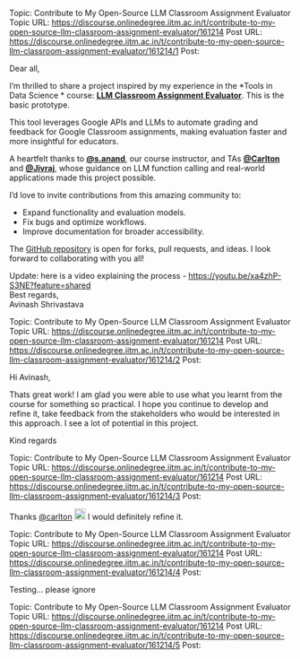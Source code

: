 Topic: Contribute to My Open-Source LLM Classroom Assignment Evaluator
Topic URL: https://discourse.onlinedegree.iitm.ac.in/t/contribute-to-my-open-source-llm-classroom-assignment-evaluator/161214
Post URL: https://discourse.onlinedegree.iitm.ac.in/t/contribute-to-my-open-source-llm-classroom-assignment-evaluator/161214/1
Post: <p>Dear all,</p>
<p>I’m thrilled to share a project inspired by my experience in the *Tools in Data Science * course: <a href="https://github.com/AvinashShrivastav/LLM_Assignment_Evaluator_GoogleClassroom" rel="noopener nofollow ugc"><strong>LLM Classroom Assignment Evaluator</strong></a>.  This is the basic prototype.</p>
<p>This tool leverages Google APIs and LLMs to automate grading and feedback for Google Classroom assignments, making evaluation faster and more insightful for educators.</p>
<p>A heartfelt thanks to <strong><a class="mention" href="/u/s.anand">@s.anand</a></strong>, our course instructor, and TAs <strong><a class="mention" href="/u/carlton">@Carlton</a></strong> and <strong><a class="mention" href="/u/jivraj">@Jivraj</a></strong>, whose guidance on LLM function calling and real-world applications made this project possible.</p>
<p>I’d love to invite contributions from this amazing community to:</p>
<ul>
<li>Expand functionality and evaluation models.</li>
<li>Fix bugs and optimize workflows.</li>
<li>Improve documentation for broader accessibility.</li>
</ul>
<p>The <a href="https://github.com/AvinashShrivastav/LLM_Assignment_Evaluator_GoogleClassroom" rel="noopener nofollow ugc">GitHub repository</a> is open for forks, pull requests, and ideas. I look forward to collaborating with you all!</p>
<p>Update: here is a video explaining the process - <a href="https://youtu.be/xa4zhP-S3NE?feature=shared" rel="noopener nofollow ugc">https://youtu.be/xa4zhP-S3NE?feature=shared</a><br>
Best regards,<br>
Avinash Shrivastava</p>

Topic: Contribute to My Open-Source LLM Classroom Assignment Evaluator
Topic URL: https://discourse.onlinedegree.iitm.ac.in/t/contribute-to-my-open-source-llm-classroom-assignment-evaluator/161214
Post URL: https://discourse.onlinedegree.iitm.ac.in/t/contribute-to-my-open-source-llm-classroom-assignment-evaluator/161214/2
Post: <p>Hi Avinash,</p>
<p>Thats great work! I am glad you were able to use what you learnt from the course for something so practical. I hope you continue to develop and refine it, take feedback from the stakeholders who would be interested in this approach. I see a lot of potential in this project.</p>
<p>Kind regards</p>

Topic: Contribute to My Open-Source LLM Classroom Assignment Evaluator
Topic URL: https://discourse.onlinedegree.iitm.ac.in/t/contribute-to-my-open-source-llm-classroom-assignment-evaluator/161214
Post URL: https://discourse.onlinedegree.iitm.ac.in/t/contribute-to-my-open-source-llm-classroom-assignment-evaluator/161214/3
Post: <p>Thanks <a class="mention" href="/u/carlton">@carlton</a> <img src="https://emoji.discourse-cdn.com/google/blush.png?v=12" title=":blush:" class="emoji" alt=":blush:" loading="lazy" width="20" height="20"> I would definitely refine it.</p>

Topic: Contribute to My Open-Source LLM Classroom Assignment Evaluator
Topic URL: https://discourse.onlinedegree.iitm.ac.in/t/contribute-to-my-open-source-llm-classroom-assignment-evaluator/161214
Post URL: https://discourse.onlinedegree.iitm.ac.in/t/contribute-to-my-open-source-llm-classroom-assignment-evaluator/161214/4
Post: <p>Testing… please ignore</p>

Topic: Contribute to My Open-Source LLM Classroom Assignment Evaluator
Topic URL: https://discourse.onlinedegree.iitm.ac.in/t/contribute-to-my-open-source-llm-classroom-assignment-evaluator/161214
Post URL: https://discourse.onlinedegree.iitm.ac.in/t/contribute-to-my-open-source-llm-classroom-assignment-evaluator/161214/5
Post: 
